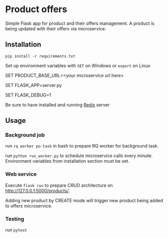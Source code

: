 # Product offers
Simple Flask app for product and their offers management. A product is being updated with their offers via microservice.

## Installation

`pip install -r requirements.txt`

Set up environment variables with `SET` on Windows or `export` on Linux

SET PRODUCT_BASE_URL=&lt;your microservice url here&gt;

SET FLASK_APP=server.py

SET FLASK_DEBUG=1

Be sure to have installed and running [Redis](https://redis.io/) server

## Usage

### Background job

run `rq worker po-task` in bash to prepare RQ worker for background task.

run `python run_worker.py` to schedule microservice calls every minute.
Environment variables from installation section must be set.

### Web service

Execute `flask run` to prepare CRUD architecture on http://127.0.0.1:5000/products/.

Adding new product by CREATE mode will trigger new product being added to offers microservice.

### Testing

run `pytest`
